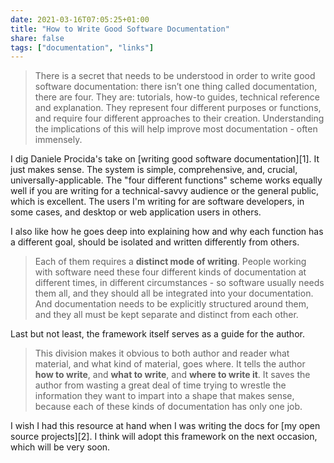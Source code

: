```yaml
---
date: 2021-03-16T07:05:25+01:00
title: "How to Write Good Software Documentation"
share: false
tags: ["documentation", "links"]
---
```

> There is a secret that needs to be understood in order to write good software
> documentation: there isn’t one thing called documentation, there are four.
> They are: tutorials, how-to guides, technical reference and explanation. They
> represent four different purposes or functions, and require four different
> approaches to their creation. Understanding the implications of this will
> help improve most documentation - often immensely.

I dig Daniele Procida's take on [writing good software documentation][1]. It
just makes sense. The system is simple, comprehensive, and, crucial,
universally-applicable. The "four different functions" scheme works equally
well if you are writing for a technical-savvy audience or the general public,
which is excellent. The users I'm writing for are software developers, in some
cases, and desktop or web application users in others. 

I also like how he goes deep into explaining how and why each function has
a different goal, should be isolated and written differently from others. 

> Each of them requires a **distinct mode of writing**. People working with
> software need these four different kinds of documentation at different times,
> in different circumstances - so software usually needs them all, and they
> should all be integrated into your documentation. And documentation needs to
> be explicitly structured around them, and they all must be kept separate and
> distinct from each other.

Last but not least, the framework itself serves as a guide for the author. 

> This division makes it obvious to both author and reader what material, and
> what kind of material, goes where. It tells the author **how to write**, and
> **what to write**, and **where to write it**. It saves the author from
> wasting a great deal of time trying to wrestle the information they want to
> impart into a shape that makes sense, because each of these kinds of
> documentation has only one job.

I wish I had this resource at hand when I was writing the docs for [my open
source projects][2]. I think will adopt this framework on the next occasion,
which will be very soon.


